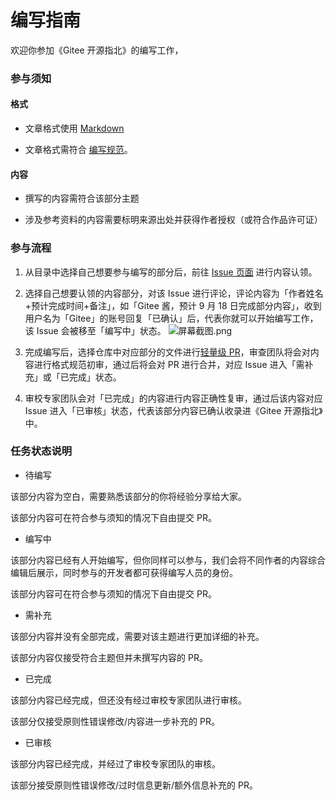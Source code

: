 # 编写指南

欢迎你参加《Gitee 开源指北》的编写工作，

### 参与须知

#### 格式

* 文章格式使用 [Markdown](https://commonmark.org/help/)

* 文章格式需符合 [编写规范](https://gitee.com/oschina/gitee-osguide/blob/master/%E7%BC%96%E5%86%99%E8%A7%84%E8%8C%83.md)。

#### 内容
* 撰写的内容需符合该部分主题

* 涉及参考资料的内容需要标明来源出处并获得作者授权（或符合作品许可证）

### 参与流程

1. 从目录中选择自己想要参与编写的部分后，前往 [Issue 页面](https://gitee.com/oschina/gitee-osguide/board?issue_type_id=261607) 进行内容认领。

2. 选择自己想要认领的内容部分，对该 Issue 进行评论，评论内容为「作者姓名+预计完成时间+备注」，如「Gitee 酱，预计 9 月 18 日完成部分内容」，收到用户名为「Gitee」的账号回复「已确认」后，代表你就可以开始编写工作，该 Issue 会被移至「编写中」状态。
![](https://images.gitee.com/uploads/images/2020/0907/160203_e8605504_5694891.png "屏幕截图.png")

3. 完成编写后，选择仓库中对应部分的文件进行[轻量级 PR](https://gitee.com/help/articles/4291)，审查团队将会对内容进行格式规范初审，通过后将会对 PR 进行合并，对应 Issue 进入「需补充」或「已完成」状态。

4. 审校专家团队会对「已完成」的内容进行内容正确性复审，通过后该内容对应 Issue 进入「已审核」状态，代表该部分内容已确认收录进《Gitee 开源指北》中。

### 任务状态说明

* 待编写

该部分内容为空白，需要熟悉该部分的你将经验分享给大家。

该部分内容可在符合参与须知的情况下自由提交 PR。

* 编写中

该部分内容已经有人开始编写，但你同样可以参与，我们会将不同作者的内容综合编辑后展示，同时参与的开发者都可获得编写人员的身份。

该部分内容可在符合参与须知的情况下自由提交 PR。

* 需补充

该部分内容并没有全部完成，需要对该主题进行更加详细的补充。

该部分内容仅接受符合主题但并未撰写内容的 PR。


* 已完成

该部分内容已经完成，但还没有经过审校专家团队进行审核。

该部分仅接受原则性错误修改/内容进一步补充的 PR。


* 已审核

该部分内容已经完成，并经过了审校专家团队的审核。

该部分接受原则性错误修改/过时信息更新/额外信息补充的 PR。
